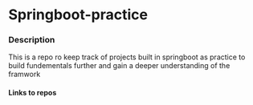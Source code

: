 # Springboot-practice

### Description
This is a repo ro keep track of projects built in springboot as practice to build fundementals further and gain a deeper understanding of the framwork

#### Links to repos
